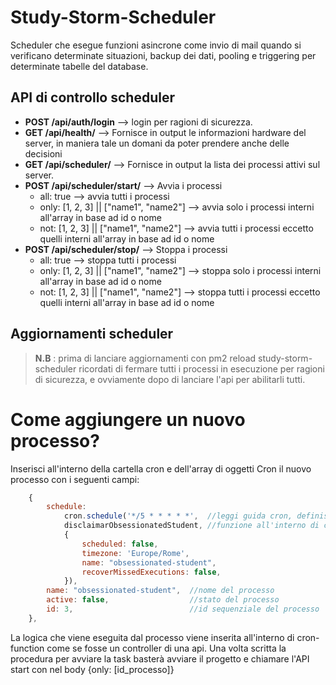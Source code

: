 # Study-Storm-Scheduler

Scheduler che esegue funzioni asincrone come invio di mail quando si verificano determinate situazioni, backup dei dati, pooling e triggering per determinate tabelle del database.

## API di controllo scheduler

- **POST /api/auth/login** --> login per ragioni di sicurezza.
- **GET /api/health/** --> Fornisce in output le informazioni hardware del server, in maniera tale un domani da poter prendere anche delle decisioni
- **GET /api/scheduler/** --> Fornisce in output la lista dei processi attivi sul server.
- **POST /api/scheduler/start/** --> Avvia i processi
  - all: true --> avvia tutti i processi
  - only: [1, 2, 3] || ["name1", "name2"] --> avvia solo i processi interni all'array in base ad id o nome
  - not: [1, 2, 3] || ["name1", "name2"] --> avvia tutti i processi eccetto quelli interni all'array in base ad id o nome
- **POST /api/scheduler/stop/** --> Stoppa i processi
  - all: true --> stoppa tutti i processi
  - only: [1, 2, 3] || ["name1", "name2"] --> stoppa solo i processi interni all'array in base ad id o nome
  - not: [1, 2, 3] || ["name1", "name2"] --> stoppa tutti i processi eccetto quelli interni all'array in base ad id o nome

## Aggiornamenti scheduler

> **N.B** : prima di lanciare aggiornamenti con pm2 reload study-storm-scheduler ricordati di fermare tutti i processi in esecuzione per ragioni di sicurezza, e ovviamente dopo di lanciare l'api per abilitarli tutti.

# Come aggiungere un nuovo processo?

Inserisci all'interno della cartella cron e dell'array di oggetti Cron il nuovo processo con i seguenti campi:

```js
    {
        schedule:
            cron.schedule('*/5 * * * * *',  //leggi guida cron, definisce ogni quanto si ripete
            disclaimarObsessionatedStudent, //funzione all'interno di cron-function
            {
                scheduled: false,
                timezone: 'Europe/Rome',
                name: "obsessionated-student",
                recoverMissedExecutions: false,
            }),
        name: "obsessionated-student",  //nome del processo
        active: false,                  //stato del processo
        id: 3,                          //id sequenziale del processo
    },
```

La logica che viene eseguita dal processo viene inserita all'interno di cron-function come se fosse un controller di una api.
Una volta scritta la procedura per avviare la task basterà avviare il progetto e chiamare l'API start con nel body {only: [id_processo]}

